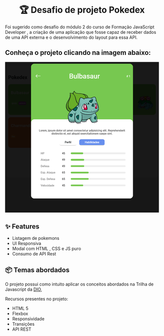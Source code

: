 <h1 align="center">🏆 Desafio de projeto Pokedex</h1>

<p>
  Foi sugerido como desafio do módulo 2 do curso de Formação JavaScript Developer , a criação de uma aplicação que fosse capaz de receber dados de uma API externa e o desenvolvimento do layout para essa API.
</p>

<h2>Conheça o projeto clicando na imagem abaixo:</h2>

<a href="https://thalesacardoso.github.io/trilha-javascript-mod2/">
  <img src="assets/img/img2.png">
</a>

<h2 id="features">✨ Features</h2>

- Listagem de pokemons
- UI Responsiva
- Modal com HTML , CSS e JS puro
- Consumo de API Rest

<h2 id="topics">📦 Temas abordados</h2>

O projeto possui como intuito aplicar os conceitos abordados na Trilha de Javascript da <a href="https://dio.me">DIO</a>,

Recursos presentes no projeto:
- HTML 5
- Flexbox
- Responsividade
- Transições
- API REST